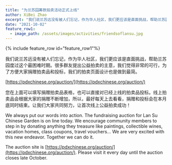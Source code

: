 ```yaml
---
title: "为兰苏园筹款拍卖活动正式上线"
author: XiBei Zhao
excerpt: "我们说兰苏远没有被人们忘记，作为华人社区，我们更应该是直面挑战，帮助兰苏园度过这个最困难时期。很多群友提出公益拍卖的主意，我们觉得非常的可行，为了方便大家捐赠拍卖品和投标，我们的拍卖页面设计也是做到最简。"
date: "2021-10-02"
feature_row1:
  - image_path: /assets/images/activities/friendsoflansu.jpg
---
```


{% include feature_row id="feature_row1"%}

我们说兰苏远没有被人们忘记，作为华人社区，我们更应该是直面挑战，帮助兰苏园度过这个最困难时期。很多群友提出公益拍卖的主意，我们觉得非常的可行，为了方便大家捐赠拍卖品和投标，我们的拍卖页面设计也是做到最简。

[https://pdxchinese.org/auction/](https://pdxchinese.org/auction/)

您在上面可以填写捐赠拍卖品表格，也可以直接对已经上线的拍卖品投标。线上拍卖品会根据大家的捐赠不断增加，所以，最好每天上去看看，捐赠和投标会在本月底同时结束。让我们大家共同努力，让首次线上公益拍卖成功！

We always put our words into action. The fundraising auction for Lan Su Chinese Garden is on line today. We encourage community members to step in by donating anything they treasure like paintings, collectible wines, vacation homes, class coupons, travel vouchers... We are very excited with this new endeavor. Together we can do it.

The auction site is [https://pdxchinese.org/auction/](https://pdxchinese.org/auction/). Please visit it every day until the auction closes late October.
